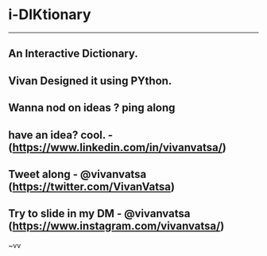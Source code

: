 # i-DIKtionary
-----------
An Interactive Dictionary.
-----------------
Vivan Designed it using PYthon.
-----------
Wanna nod on ideas ? ping along
------------
have an idea? cool. - (https://www.linkedin.com/in/vivanvatsa/)
-----------------
Tweet along - @vivanvatsa (https://twitter.com/VivanVatsa)
---------------
Try to slide in my DM - @vivanvatsa (https://www.instagram.com/vivanvatsa/)
-----------
~vv
